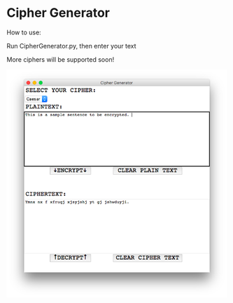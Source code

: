 # Cipher Generator

How to use: 	

Run CipherGenerator.py, then enter your text	

More ciphers will be supported soon! 	

![image alt <](1.png?raw=true "ScreenShot")